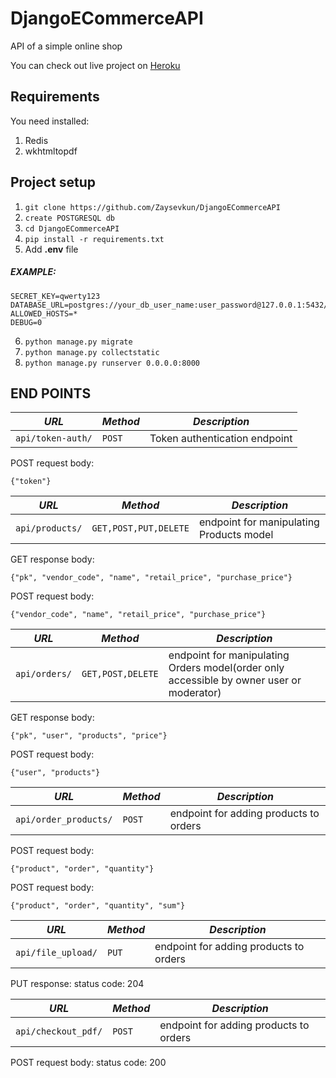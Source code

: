 # DjangoECommerceAPI

API of a simple online shop

You can check out live project on [Heroku](https://djangoecomapi.herokuapp.com)

## Requirements
You need installed:
1. Redis
2. wkhtmltopdf

## Project setup 

1. `git clone https://github.com/Zaysevkun/DjangoECommerceAPI`
2.  `create POSTGRESQL db`
3. `cd DjangoECommerceAPI`
4. `pip install -r requirements.txt`
5. Add __.env__ file
##### EXAMPLE:
```
SECRET_KEY=qwerty123
DATABASE_URL=postgres://your_db_user_name:user_password@127.0.0.1:5432/your_db_name
ALLOWED_HOSTS=*
DEBUG=0
```
6. `python manage.py migrate`
7. `python manage.py collectstatic`
8. `python manage.py runserver 0.0.0.0:8000`

## END POINTS

| *URL* | *Method*|*Description*|
|-------|---------|-------------|
| `api/token-auth/` | `POST` | Token authentication endpoint|

POST request body:
```
{"token"}
```
| *URL* | *Method*|*Description*|
|-------|---------|-------------|
| `api/products/` | `GET,POST,PUT,DELETE` | endpoint for manipulating Products model|

GET response body:
```
{"pk", "vendor_code", "name", "retail_price", "purchase_price"}
```
POST request body:
```
{"vendor_code", "name", "retail_price", "purchase_price"}
```

| *URL* | *Method*|*Description*|
|-------|---------|-------------|
| `api/orders/` | `GET,POST,DELETE` | endpoint for manipulating Orders model(order only accessible by owner user or moderator)|

GET response body:
```
{"pk", "user", "products", "price"}
```
POST request body:
```
{"user", "products"}
```

| *URL* | *Method*|*Description*|
|-------|---------|-------------|
| `api/order_products/` | `POST` | endpoint for adding products to orders|

POST request body:
```
{"product", "order", "quantity"}
```
POST request body:
```
{"product", "order", "quantity", "sum"}
```

| *URL* | *Method*|*Description*|
|-------|---------|-------------|
| `api/file_upload/` | `PUT` | endpoint for adding products to orders|

PUT response:
status code: 204

| *URL* | *Method*|*Description*|
|-------|---------|-------------|
| `api/checkout_pdf/` | `POST` | endpoint for adding products to orders|

POST request body:
status code: 200
